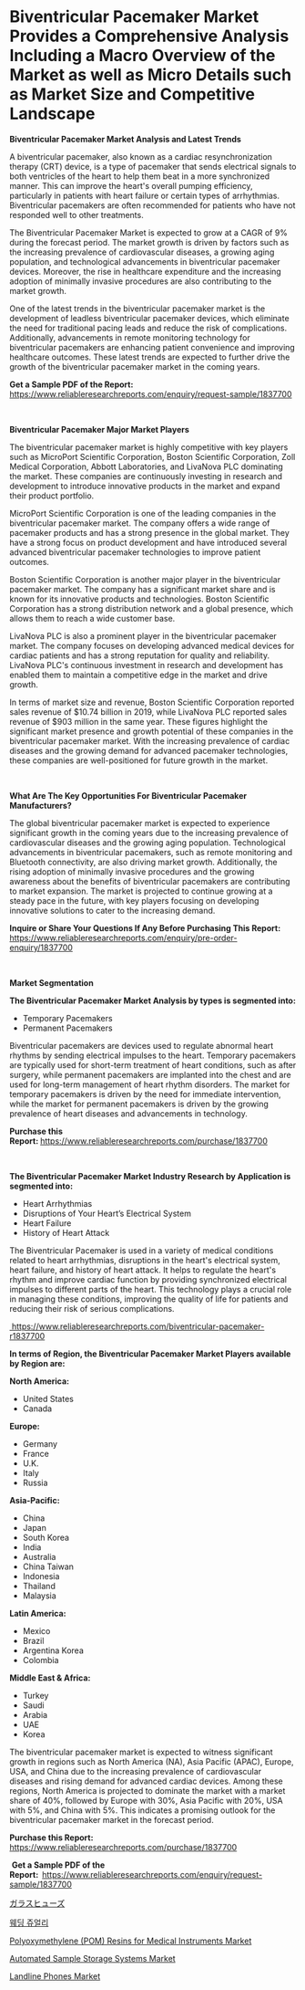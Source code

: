 <p><h1>Biventricular Pacemaker Market Provides a Comprehensive Analysis Including a Macro Overview of the Market as well as Micro Details such as Market Size and Competitive Landscape</h1></p><p><strong>Biventricular Pacemaker Market Analysis and Latest Trends</strong></p>
<p><p>A biventricular pacemaker, also known as a cardiac resynchronization therapy (CRT) device, is a type of pacemaker that sends electrical signals to both ventricles of the heart to help them beat in a more synchronized manner. This can improve the heart's overall pumping efficiency, particularly in patients with heart failure or certain types of arrhythmias. Biventricular pacemakers are often recommended for patients who have not responded well to other treatments.</p><p>The Biventricular Pacemaker Market is expected to grow at a CAGR of 9% during the forecast period. The market growth is driven by factors such as the increasing prevalence of cardiovascular diseases, a growing aging population, and technological advancements in biventricular pacemaker devices. Moreover, the rise in healthcare expenditure and the increasing adoption of minimally invasive procedures are also contributing to the market growth.</p><p>One of the latest trends in the biventricular pacemaker market is the development of leadless biventricular pacemaker devices, which eliminate the need for traditional pacing leads and reduce the risk of complications. Additionally, advancements in remote monitoring technology for biventricular pacemakers are enhancing patient convenience and improving healthcare outcomes. These latest trends are expected to further drive the growth of the biventricular pacemaker market in the coming years.</p></p>
<p><strong>Get a Sample PDF of the Report:&nbsp;</strong> <a href="https://www.reliableresearchreports.com/enquiry/request-sample/1837700">https://www.reliableresearchreports.com/enquiry/request-sample/1837700</a></p>
<p>&nbsp;</p>
<p><strong>Biventricular Pacemaker Major Market Players</strong></p>
<p><p>The biventricular pacemaker market is highly competitive with key players such as MicroPort Scientific Corporation, Boston Scientific Corporation, Zoll Medical Corporation, Abbott Laboratories, and LivaNova PLC dominating the market. These companies are continuously investing in research and development to introduce innovative products in the market and expand their product portfolio.</p><p>MicroPort Scientific Corporation is one of the leading companies in the biventricular pacemaker market. The company offers a wide range of pacemaker products and has a strong presence in the global market. They have a strong focus on product development and have introduced several advanced biventricular pacemaker technologies to improve patient outcomes.</p><p>Boston Scientific Corporation is another major player in the biventricular pacemaker market. The company has a significant market share and is known for its innovative products and technologies. Boston Scientific Corporation has a strong distribution network and a global presence, which allows them to reach a wide customer base.</p><p>LivaNova PLC is also a prominent player in the biventricular pacemaker market. The company focuses on developing advanced medical devices for cardiac patients and has a strong reputation for quality and reliability. LivaNova PLC's continuous investment in research and development has enabled them to maintain a competitive edge in the market and drive growth.</p><p>In terms of market size and revenue, Boston Scientific Corporation reported sales revenue of $10.74 billion in 2019, while LivaNova PLC reported sales revenue of $903 million in the same year. These figures highlight the significant market presence and growth potential of these companies in the biventricular pacemaker market. With the increasing prevalence of cardiac diseases and the growing demand for advanced pacemaker technologies, these companies are well-positioned for future growth in the market.</p></p>
<p>&nbsp;</p>
<p><strong>What Are The Key Opportunities For Biventricular Pacemaker Manufacturers?</strong></p>
<p><p>The global biventricular pacemaker market is expected to experience significant growth in the coming years due to the increasing prevalence of cardiovascular diseases and the growing aging population. Technological advancements in biventricular pacemakers, such as remote monitoring and Bluetooth connectivity, are also driving market growth. Additionally, the rising adoption of minimally invasive procedures and the growing awareness about the benefits of biventricular pacemakers are contributing to market expansion. The market is projected to continue growing at a steady pace in the future, with key players focusing on developing innovative solutions to cater to the increasing demand.</p></p>
<p><strong>Inquire or Share Your Questions If Any Before Purchasing This Report:</strong> <a href="https://www.reliableresearchreports.com/enquiry/pre-order-enquiry/1837700">https://www.reliableresearchreports.com/enquiry/pre-order-enquiry/1837700</a></p>
<p>&nbsp;</p>
<p><strong>Market Segmentation</strong></p>
<p><strong>The Biventricular Pacemaker Market Analysis by types is segmented into:</strong></p>
<p><ul><li>Temporary Pacemakers</li><li>Permanent Pacemakers</li></ul></p>
<p><p>Biventricular pacemakers are devices used to regulate abnormal heart rhythms by sending electrical impulses to the heart. Temporary pacemakers are typically used for short-term treatment of heart conditions, such as after surgery, while permanent pacemakers are implanted into the chest and are used for long-term management of heart rhythm disorders. The market for temporary pacemakers is driven by the need for immediate intervention, while the market for permanent pacemakers is driven by the growing prevalence of heart diseases and advancements in technology.</p></p>
<p><strong>Purchase this Report:&nbsp;</strong><a href="https://www.reliableresearchreports.com/purchase/1837700">https://www.reliableresearchreports.com/purchase/1837700</a></p>
<p>&nbsp;</p>
<p><strong>The Biventricular Pacemaker Market Industry Research by Application is segmented into:</strong></p>
<p><ul><li>Heart Arrhythmias</li><li>Disruptions of Your Heart’s Electrical System</li><li>Heart Failure</li><li>History of Heart Attack</li></ul></p>
<p><p>The Biventricular Pacemaker is used in a variety of medical conditions related to heart arrhythmias, disruptions in the heart's electrical system, heart failure, and history of heart attack. It helps to regulate the heart's rhythm and improve cardiac function by providing synchronized electrical impulses to different parts of the heart. This technology plays a crucial role in managing these conditions, improving the quality of life for patients and reducing their risk of serious complications.</p></p>
<p><a href="https://www.reliableresearchreports.com/biventricular-pacemaker-r1837700">&nbsp;https://www.reliableresearchreports.com/biventricular-pacemaker-r1837700</a></p>
<p><strong>In terms of Region, the Biventricular Pacemaker Market Players available by Region are:</strong></p>
<p>
    <p> <strong> North America: </strong>
        <ul>
            <li>United States</li>
            <li>Canada</li>
        </ul>
        </p> 
    <p> <strong> Europe: </strong>
        <ul>
            <li>Germany</li>
            <li>France</li>
            <li>U.K.</li>
            <li>Italy</li>
            <li>Russia</li>
        </ul>
        </p> 
    <p> <strong> Asia-Pacific: </strong>
        <ul>
            <li>China</li>
            <li>Japan</li>
            <li>South Korea</li>
            <li>India</li>
            <li>Australia</li>
            <li>China Taiwan</li>
            <li>Indonesia</li>
            <li>Thailand</li>
            <li>Malaysia</li>
        </ul>
        </p> 
    <p> <strong> Latin America: </strong>
        <ul>
            <li>Mexico</li>
            <li>Brazil</li>
            <li>Argentina Korea</li>
            <li>Colombia</li>
        </ul>
        </p> 
    <p> <strong> Middle East & Africa: </strong>
        <ul>
            <li>Turkey</li>
            <li>Saudi</li>
            <li>Arabia</li>
            <li>UAE</li>
            <li>Korea</li>
        </ul>
    </p>
    </p>
<p><p>The biventricular pacemaker market is expected to witness significant growth in regions such as North America (NA), Asia Pacific (APAC), Europe, USA, and China due to the increasing prevalence of cardiovascular diseases and rising demand for advanced cardiac devices. Among these regions, North America is projected to dominate the market with a market share of 40%, followed by Europe with 30%, Asia Pacific with 20%, USA with 5%, and China with 5%. This indicates a promising outlook for the biventricular pacemaker market in the forecast period.</p></p>
<p><strong>Purchase this Report: </strong><a href="https://www.reliableresearchreports.com/purchase/1837700">https://www.reliableresearchreports.com/purchase/1837700</a></p>
<p>&nbsp;<strong>Get a Sample PDF of the Report:&nbsp;&nbsp;</strong><a href="https://www.reliableresearchreports.com/enquiry/request-sample/1837700">https://www.reliableresearchreports.com/enquiry/request-sample/1837700</a></p>
<p><strong></strong></p>
<p><p><a href="https://medium.com/@roxanenader1/%E3%83%87%E3%82%B3%E3%83%BC%E3%83%87%E3%82%A3%E3%83%B3%E3%82%B0%E3%82%AC%E3%83%A9%E3%82%B9%E3%83%92%E3%83%A5%E3%83%BC%E3%82%BA%E5%B8%82%E5%A0%B4%E3%81%AE%E3%83%A1%E3%83%88%E3%83%AA%E3%82%AF%E3%82%B9-%E5%B8%82%E5%A0%B4%E3%82%B7%E3%82%A7%E3%82%A2-%E3%83%88%E3%83%AC%E3%83%B3%E3%83%89-%E3%81%8A%E3%82%88%E3%81%B3%E6%88%90%E9%95%B7%E3%83%91%E3%82%BF%E3%83%BC%E3%83%B3-37a169011dac">ガラスヒューズ</a></p><p><a href="https://medium.com/@randyhuel1979/%EA%B2%B0%ED%98%BC%EC%8B%9D-%EB%B3%B4%EC%84%9D-%EC%8B%9C%EC%9E%A5-%EC%9D%B8%EC%82%AC%EC%9D%B4%ED%8A%B8-%EC%8B%9C%EC%9E%A5-%EB%8F%99%ED%96%A5-%EC%84%B1%EC%9E%A5-2024%EB%85%84%EB%B6%80%ED%84%B0-2031%EB%85%84%EA%B9%8C%EC%A7%80-%EC%98%88%EC%B8%A1-774da19b3876">웨딩 쥬얼리</a></p><p><a href="https://issuu.com/reportprime-2/docs/polyoxymethylene-pom-resins-for-medical-instrument">Polyoxymethylene (POM) Resins for Medical Instruments Market</a></p><p><a href="https://github.com/mabutironaldo/Market-Research-Report-List-4/blob/main/automated-sample-storage-systems-market.md">Automated Sample Storage Systems Market</a></p><p><a href="https://www.linkedin.com/pulse/landline-phones-market-size-trends-complete-industry-overview-ipzne?trackingId=8Mghm1%2BRsoBlJcyD3LmaCw%3D%3D">Landline Phones Market</a></p></p>